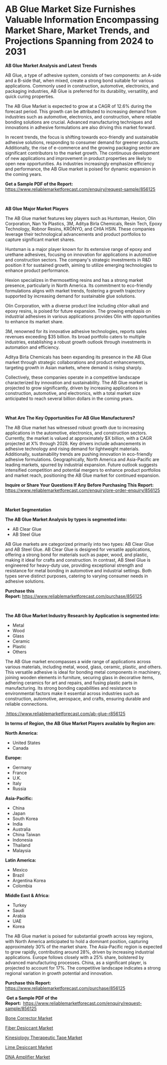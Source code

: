 <p><h1>AB Glue Market Size Furnishes Valuable Information Encompassing Market Share, Market Trends, and Projections Spanning from 2024 to 2031</h1></p><p><strong>AB Glue Market Analysis and Latest Trends</strong></p>
<p><p>AB Glue, a type of adhesive system, consists of two components: an A-side and a B-side that, when mixed, create a strong bond suitable for various applications. Commonly used in construction, automotive, electronics, and packaging industries, AB Glue is preferred for its durability, versatility, and quick curing properties.</p><p>The AB Glue Market is expected to grow at a CAGR of 12.6% during the forecast period. This growth can be attributed to increasing demand from industries such as automotive, electronics, and construction, where reliable bonding solutions are crucial. Advanced manufacturing techniques and innovations in adhesive formulations are also driving this market forward. </p><p>In recent trends, the focus is shifting towards eco-friendly and sustainable adhesive solutions, responding to consumer demand for greener products. Additionally, the rise of e-commerce and the growing packaging sector are significant contributors to the market growth. The continuous development of new applications and improvement in product properties are likely to open new opportunities. As industries increasingly emphasize efficiency and performance, the AB Glue market is poised for dynamic expansion in the coming years.</p></p>
<p><strong>Get a Sample PDF of the Report:&nbsp;</strong> <a href="https://www.reliablemarketforecast.com/enquiry/request-sample/856125?utm_campaign=1110&utm_medium=2&utm_source=Github&utm_content=ia&utm_term=08112024&utm_id=ab-glue">https://www.reliablemarketforecast.com/enquiry/request-sample/856125</a></p>
<p>&nbsp;</p>
<p><strong>AB Glue Major Market Players</strong></p>
<p><p>The AB Glue market features key players such as Huntsman, Hexion, Olin Corporation, Nan Ya Plastics, 3M, Aditya Birla Chemicals, Resin Tech, Epoxy Technology, Robnor Resins, KRÖNYO, and CHIA HSIN. These companies leverage their technological advancements and product portfolios to capture significant market shares.</p><p>Huntsman is a major player known for its extensive range of epoxy and urethane adhesives, focusing on innovation for applications in automotive and construction sectors. The company's strategic investments in R&D position it for sustained growth, aiming to utilize emerging technologies to enhance product performance.</p><p>Hexion specializes in thermosetting resins and has a strong market presence, particularly in North America. Its commitment to eco-friendly formulations aligns with market trends, fostering a growth trajectory supported by increasing demand for sustainable glue solutions.</p><p>Olin Corporation, with a diverse product line including chlor-alkali and epoxy resins, is poised for future expansion. The growing emphasis on industrial adhesives in various applications provides Olin with opportunities to enhance its market share.</p><p>3M, renowned for its innovative adhesive technologies, reports sales revenues exceeding $35 billion. Its broad portfolio caters to multiple industries, establishing a robust growth outlook through investments in automation and efficiency.</p><p>Aditya Birla Chemicals has been expanding its presence in the AB Glue market through strategic collaborations and product enhancements, targeting growth in Asian markets, where demand is rising sharply.</p><p>Collectively, these companies operate in a competitive landscape characterized by innovation and sustainability. The AB Glue market is projected to grow significantly, driven by increasing applications in construction, automotive, and electronics, with a total market size anticipated to reach several billion dollars in the coming years.</p></p>
<p>&nbsp;</p>
<p><strong>What Are The Key Opportunities For AB Glue Manufacturers?</strong></p>
<p><p>The AB Glue market has witnessed robust growth due to increasing applications in the automotive, electronics, and construction sectors. Currently, the market is valued at approximately $X billion, with a CAGR projected at X% through 2028. Key drivers include advancements in adhesive technology and rising demand for lightweight materials. Additionally, sustainability trends are pushing innovation in eco-friendly adhesive formulations. Geographically, North America and Asia-Pacific are leading markets, spurred by industrial expansion. Future outlook suggests intensified competition and potential mergers to enhance product portfolios and market reach, positioning the AB Glue market for continued expansion.</p></p>
<p><strong>Inquire or Share Your Questions If Any Before Purchasing This Report:</strong> <a href="https://www.reliablemarketforecast.com/enquiry/pre-order-enquiry/856125?utm_campaign=1110&utm_medium=2&utm_source=Github&utm_content=ia&utm_term=08112024&utm_id=ab-glue">https://www.reliablemarketforecast.com/enquiry/pre-order-enquiry/856125</a></p>
<p>&nbsp;</p>
<p><strong>Market Segmentation</strong></p>
<p><strong>The AB Glue Market Analysis by types is segmented into:</strong></p>
<p><ul><li>AB Clear Glue</li><li>AB Steel Glue</li></ul></p>
<p><p>AB Glue markets are categorized primarily into two types: AB Clear Glue and AB Steel Glue. AB Clear Glue is designed for versatile applications, offering a strong bond for materials such as paper, wood, and plastic, making it ideal for crafts and construction. In contrast, AB Steel Glue is engineered for heavy-duty use, providing exceptional strength and resistance for metal bonding in automotive and industrial settings. Both types serve distinct purposes, catering to varying consumer needs in adhesive solutions.</p></p>
<p><strong>Purchase this Report:&nbsp;</strong><a href="https://www.reliablemarketforecast.com/purchase/856125?utm_campaign=1110&utm_medium=2&utm_source=Github&utm_content=ia&utm_term=08112024&utm_id=ab-glue">https://www.reliablemarketforecast.com/purchase/856125</a></p>
<p>&nbsp;</p>
<p><strong>The AB Glue Market Industry Research by Application is segmented into:</strong></p>
<p><ul><li>Metal</li><li>Wood</li><li>Glass</li><li>Ceramic</li><li>Plastic</li><li>Others</li></ul></p>
<p><p>The AB Glue market encompasses a wide range of applications across various materials, including metal, wood, glass, ceramic, plastic, and others. This versatile adhesive is ideal for bonding metal components in machinery, joining wooden elements in furniture, securing glass in decorative items, adhering ceramics for art and repairs, and fusing plastic parts in manufacturing. Its strong bonding capabilities and resistance to environmental factors make it essential across industries such as construction, automotive, aerospace, and crafts, ensuring durable and reliable connections.</p></p>
<p><a href="https://www.reliablemarketforecast.com/ab-glue-r856125?utm_campaign=1110&utm_medium=2&utm_source=Github&utm_content=ia&utm_term=08112024&utm_id=ab-glue">&nbsp;https://www.reliablemarketforecast.com/ab-glue-r856125</a></p>
<p><strong>In terms of Region, the AB Glue Market Players available by Region are:</strong></p>
<p>
    <p> <strong> North America: </strong>
        <ul>
            <li>United States</li>
            <li>Canada</li>
        </ul>
        </p> 
    <p> <strong> Europe: </strong>
        <ul>
            <li>Germany</li>
            <li>France</li>
            <li>U.K.</li>
            <li>Italy</li>
            <li>Russia</li>
        </ul>
        </p> 
    <p> <strong> Asia-Pacific: </strong>
        <ul>
            <li>China</li>
            <li>Japan</li>
            <li>South Korea</li>
            <li>India</li>
            <li>Australia</li>
            <li>China Taiwan</li>
            <li>Indonesia</li>
            <li>Thailand</li>
            <li>Malaysia</li>
        </ul>
        </p> 
    <p> <strong> Latin America: </strong>
        <ul>
            <li>Mexico</li>
            <li>Brazil</li>
            <li>Argentina Korea</li>
            <li>Colombia</li>
        </ul>
        </p> 
    <p> <strong> Middle East & Africa: </strong>
        <ul>
            <li>Turkey</li>
            <li>Saudi</li>
            <li>Arabia</li>
            <li>UAE</li>
            <li>Korea</li>
        </ul>
    </p>
    </p>
<p><p>The AB Glue market is poised for substantial growth across key regions, with North America anticipated to hold a dominant position, capturing approximately 30% of the market share. The Asia-Pacific region is expected to grow rapidly, contributing around 28%, driven by increasing industrial applications. Europe follows closely with a 25% share, bolstered by advanced manufacturing processes. China, as a significant player, is projected to account for 17%. The competitive landscape indicates a strong regional variation in growth potential and innovation.</p></p>
<p><strong>Purchase this Report: </strong><a href="https://www.reliablemarketforecast.com/purchase/856125?utm_campaign=1110&utm_medium=2&utm_source=Github&utm_content=ia&utm_term=08112024&utm_id=ab-glue">https://www.reliablemarketforecast.com/purchase/856125</a></p>
<p>&nbsp;<strong>Get a Sample PDF of the Report:&nbsp;&nbsp;</strong><a href="https://www.reliablemarketforecast.com/enquiry/request-sample/856125?utm_campaign=1110&utm_medium=2&utm_source=Github&utm_content=ia&utm_term=08112024&utm_id=ab-glue">https://www.reliablemarketforecast.com/enquiry/request-sample/856125</a></p>
<p><strong></strong></p>
<p><p><a href="https://issuu.com/reportprime-2/docs/bone-corrector-market-size-2030.ppt_64ed2be4a33e28?utm_campaign=1110&utm_medium=2&utm_source=Github&utm_content=ia&utm_term=08112024&utm_id=ab-glue">Bone Corrector Market</a></p><p><a href="https://github.com/janelbaub6/Market-Research-Report-List-1/blob/main/fiber-desiccant-market.md?utm_campaign=1110&utm_medium=2&utm_source=Github&utm_content=ia&utm_term=08112024&utm_id=ab-glue">Fiber Desiccant Market</a></p><p><a href="https://issuu.com/reportprime-2/docs/kinesiology-therapeutic-tape-market_82d00459d1eac0?utm_campaign=1110&utm_medium=2&utm_source=Github&utm_content=ia&utm_term=08112024&utm_id=ab-glue">Kinesiology Therapeutic Tape Market</a></p><p><a href="https://github.com/wydramppetrox/Market-Research-Report-List-1/blob/main/lime-desiccant-market.md?utm_campaign=1110&utm_medium=2&utm_source=Github&utm_content=ia&utm_term=08112024&utm_id=ab-glue">Lime Desiccant Market</a></p><p><a href="https://issuu.com/reportprime-2/docs/dna-amplifier-market-size-2030.pptx_5e421d0cbdb81e?utm_campaign=1110&utm_medium=2&utm_source=Github&utm_content=ia&utm_term=08112024&utm_id=ab-glue">DNA Amplifier Market</a></p></p>